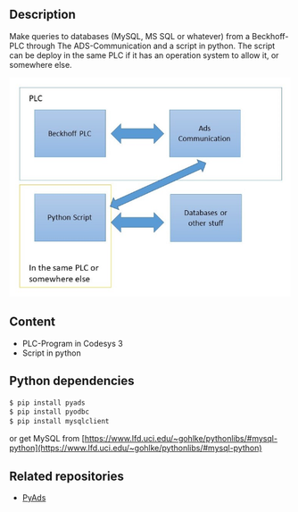 
## Description

Make queries to databases (MySQL, MS SQL or whatever) from a Beckhoff-PLC through The ADS-Communication and a script in python. The script can be deploy in the same PLC if it has an operation system to allow it, or somewhere else.

![Python_pyside](https://github.com/danielmuellernavarro/DatabasePyAds/blob/master/Presentation1.jpg)

## Content
* PLC-Program in Codesys 3
* Script in python

## Python dependencies
```bash
$ pip install pyads
$ pip install pyodbc
$ pip install mysqlclient
```

or get MySQL from [https://www.lfd.uci.edu/~gohlke/pythonlibs/#mysql-python](https://www.lfd.uci.edu/~gohlke/pythonlibs/#mysql-python)

## Related repositories
* [PyAds](https://github.com/stlehmann/pyads)